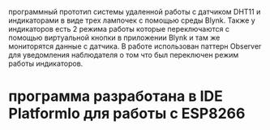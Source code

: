 программный прототип системы удаленной работы с датчиком DHT11 и индикаторами в виде трех лампочек с помощью среды Blynk. Также у индикаторов есть 2 режима работы которые переключаются с помощью виртуальной кнопки в приложении Blynk и там же мониторятся данные с датчика. В работе использован паттерн Observer для уведомления наблюдателя о том что был переключен режим работы индикаторов.
# программа разработана в IDE PlatformIo для работы с ESP8266

